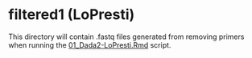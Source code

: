 # filtered1 (LoPresti)

This directory will contain .fastq files generated from removing primers when running the [01_Dada2-LoPresti.Rmd](../../../../scripts/analysis-individual/LoPresti-2019/01_Dada2-LoPresti.Rmd) script.